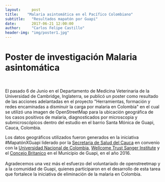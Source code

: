 ```yaml
---
layout:     post
title:    "Malaria asintomática en el Pacífico Colombiano"
subtitle:   "Resultados mapatón por Guapi"
date:       2017-06-21 12:00:00
author:     "Carlos Felipe Castillo"
header-img: "img/poster1.jpg"
---
```

<h1> Poster de investigación Malaria asintomática </h1>
<br>

<p align="justify">

El pasado 6 de Junio en el Departamento de Medicina Veterinaria de la Universidad de Cambridge, Inglaterra, se publicó un poster como resultado de las acciones adelantadas en el proyecto "Herramientas, formación y redes encaminadas a disminuir la carga por malaria en Colombia" en el cual se utilizó una imagen de OpenStreetMap para la ubicación geográfica de los casos positivos de malaria, diagnosticados por microscopia y submicroscópicos dentro del estudio en el barrio Santa Mónica de Guapi, Cauca, Colombia.
<br>
<img src="{{ site.baseurl }}/img/universidad.jpg" align="center"  alt="">
<br>
<img src="{{ site.baseurl }}/img/muro.jpg" align="center"  alt="">
<br>

Los datos geográficos utilizados fueron generados en la iniciativa #MapatónXGuapi liderado por la <a href="http://saludcauca.gov.co/">Secretaria de Salud del Cauca</a> en convenio con la <a href="http://unal.edu.co/">Universidad Nacional de Colombia</a>, <a href="http://www.sanger.ac.uk/">Wellcome Trust Sanger Institute</a> y el <a href="https://www.britishcouncil.org/">Concejo Britanico</a> en el Municipio de Guapi, en el año 2016.
<br>
<img src="{{ site.baseurl }}/img/poster.jpg" align="center"  alt="">
<br>
<img src="{{ site.baseurl }}/img/poster1.jpg" align="center"  alt="">
<br>
<br>
Agradecemos una vez más el esfuerzo del voluntariado de openstreetmap y a la comunidad de Guapi, quienes participaron en el desarrollo de esta tarea que fortalece la iniciativa de eliminación de la malaria en Colombia.
